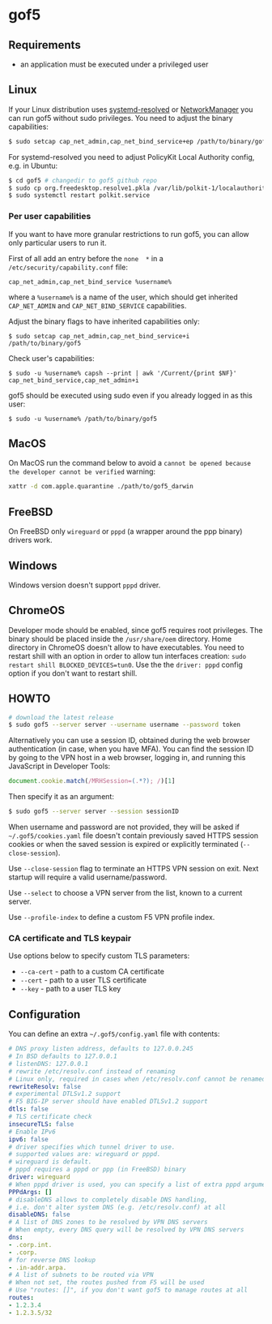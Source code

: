 # gof5

## Requirements

* an application must be executed under a privileged user

## Linux

If your Linux distribution uses [systemd-resolved](https://www.freedesktop.org/software/systemd/man/systemd-resolved.service.html) or [NetworkManager](https://wiki.gnome.org/Projects/NetworkManager) you can run gof5 without sudo privileges.
You need to adjust the binary capabilities:

```sh
$ sudo setcap cap_net_admin,cap_net_bind_service+ep /path/to/binary/gof5
```

For systemd-resolved you need to adjust PolicyKit Local Authority config, e.g. in Ubuntu:

```sh
$ cd gof5 # changedir to gof5 github repo
$ sudo cp org.freedesktop.resolve1.pkla /var/lib/polkit-1/localauthority/50-local.d/org.freedesktop.resolve1.pkla
$ sudo systemctl restart polkit.service
```

### Per user capabilities

If you want to have more granular restrictions to run gof5, you can allow only particular users to run it.

First of all add an entry before the `none  *` in a `/etc/security/capability.conf` file:

```
cap_net_admin,cap_net_bind_service %username%
```

where a `%username%` is a name of the user, which should get inherited `CAP_NET_ADMIN` and `CAP_NET_BIND_SERVICE` capabilities.

Adjust the binary flags to have inherited capabilities only:

```
$ sudo setcap cap_net_admin,cap_net_bind_service+i /path/to/binary/gof5
```

Check user's capabilities:

```
$ sudo -u %username% capsh --print | awk '/Current/{print $NF}'
cap_net_bind_service,cap_net_admin+i
```

gof5 should be executed using sudo even if you already logged in as this user:

```
$ sudo -u %username% /path/to/binary/gof5
```

## MacOS

On MacOS run the command below to avoid a `cannot be opened because the developer cannot be verified` warning:

```sh
xattr -d com.apple.quarantine ./path/to/gof5_darwin
```

## FreeBSD

On FreeBSD only `wireguard` or `pppd` (a wrapper around the ppp binary) drivers work.

## Windows

Windows version doesn't support `pppd` driver.

## ChromeOS

Developer mode should be enabled, since gof5 requires root privileges.
The binary should be placed inside the `/usr/share/oem` directory. Home directory in ChromeOS doesn't allow to have executables.
You need to restart shill with an option in order to allow tun interfaces creation: `sudo restart shill BLOCKED_DEVICES=tun0`.
Use the the `driver: pppd` config option if you don't want to restart shill.

## HOWTO

```sh
# download the latest release
$ sudo gof5 --server server --username username --password token
```

Alternatively you can use a session ID, obtained during the web browser authentication (in case, when you have MFA). You can find the session ID by going to the VPN host in a web browser, logging in, and running this JavaScript in Developer Tools:

```js
document.cookie.match(/MRHSession=(.*?); /)[1]
```

Then specify it as an argument:

```sh
$ sudo gof5 --server server --session sessionID
```

When username and password are not provided, they will be asked if `~/.gof5/cookies.yaml` file doesn't contain previously saved HTTPS session cookies or when the saved session is expired or explicitly terminated (`--close-session`).

Use `--close-session` flag to terminate an HTTPS VPN session on exit. Next startup will require a valid username/password.

Use `--select` to choose a VPN server from the list, known to a current server.

Use `--profile-index` to define a custom F5 VPN profile index.

### CA certificate and TLS keypair

Use options below to specify custom TLS parameters:

* `--ca-cert` - path to a custom CA certificate
* `--cert` - path to a user TLS certificate
* `--key` - path to a user TLS key

## Configuration

You can define an extra `~/.gof5/config.yaml` file with contents:

```yaml
# DNS proxy listen address, defaults to 127.0.0.245
# In BSD defaults to 127.0.0.1
# listenDNS: 127.0.0.1
# rewrite /etc/resolv.conf instead of renaming
# Linux only, required in cases when /etc/resolv.conf cannot be renamed
rewriteResolv: false
# experimental DTLSv1.2 support
# F5 BIG-IP server should have enabled DTLSv1.2 support
dtls: false
# TLS certificate check
insecureTLS: false
# Enable IPv6
ipv6: false
# driver specifies which tunnel driver to use.
# supported values are: wireguard or pppd.
# wireguard is default.
# pppd requires a pppd or ppp (in FreeBSD) binary
driver: wireguard
# When pppd driver is used, you can specify a list of extra pppd arguments
PPPdArgs: []
# disableDNS allows to completely disable DNS handling,
# i.e. don't alter system DNS (e.g. /etc/resolv.conf) at all
disableDNS: false
# A list of DNS zones to be resolved by VPN DNS servers
# When empty, every DNS query will be resolved by VPN DNS servers
dns:
- .corp.int.
- .corp.
# for reverse DNS lookup
- .in-addr.arpa.
# A list of subnets to be routed via VPN
# When not set, the routes pushed from F5 will be used
# Use "routes: []", if you don't want gof5 to manage routes at all
routes:
- 1.2.3.4
- 1.2.3.5/32
```

